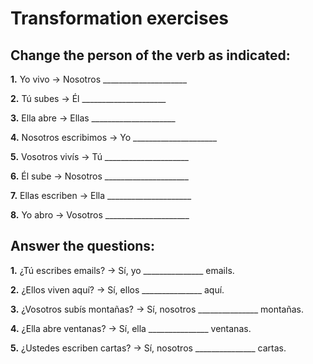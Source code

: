 # Transformation exercises

## Change the person of the verb as indicated:

**1.** Yo vivo → Nosotros _____________________

**2.** Tú subes → Él _____________________

**3.** Ella abre → Ellas _____________________

**4.** Nosotros escribimos → Yo _____________________

**5.** Vosotros vivís → Tú _____________________

**6.** Él sube → Nosotros _____________________

**7.** Ellas escriben → Ella _____________________

**8.** Yo abro → Vosotros _____________________

## Answer the questions:

**1.** ¿Tú escribes emails? → Sí, yo _______________ emails.

**2.** ¿Ellos viven aquí? → Sí, ellos _______________ aquí.

**3.** ¿Vosotros subís montañas? → Sí, nosotros _______________ montañas.

**4.** ¿Ella abre ventanas? → Sí, ella _______________ ventanas.

**5.** ¿Ustedes escriben cartas? → Sí, nosotros _______________ cartas.